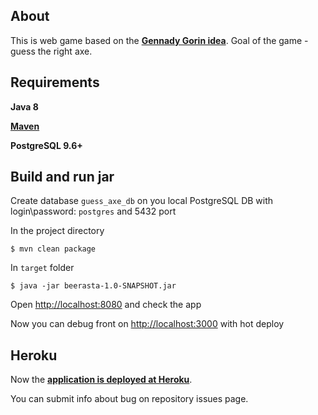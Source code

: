 ## About

This is web game based on the [**Gennady Gorin idea**](youtube.com/watch?v=aaD5MBueg6c). Goal of the game - guess the right axe.

## Requirements

**Java 8**

[**Maven**](https://maven.apache.org/)

**PostgreSQL 9.6+**

## Build and run jar

Create database `guess_axe_db` on you local PostgreSQL DB with login\password: `postgres` and 5432 port

In the project directory

    $ mvn clean package

In `target` folder
    
    $ java -jar beerasta-1.0-SNAPSHOT.jar
    
Open [http://localhost:8080](http://localhost:8080) and check the app
    
    
Now you can debug front on [http://localhost:3000](http://localhost:3000) with hot deploy 

## Heroku

Now the [**application is deployed at Heroku**](guessaxe.herokuapp.com/).

You can submit info about bug on repository issues page.